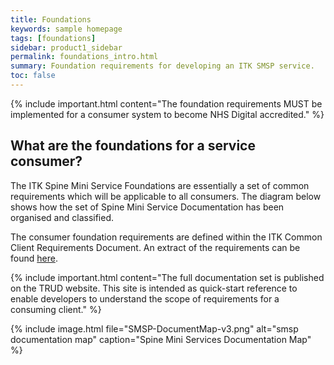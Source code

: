 ```yaml
---
title: Foundations
keywords: sample homepage
tags: [foundations]
sidebar: product1_sidebar
permalink: foundations_intro.html
summary: Foundation requirements for developing an ITK SMSP service.
toc: false
---
```

{% include important.html content="The foundation requirements MUST be implemented for a consumer system to become NHS Digital accredited." %}

## What are the foundations for a service consumer?

The ITK Spine Mini Service Foundations are essentially a set of common requirements which will be applicable to all consumers. The diagram below shows how the set of Spine Mini Service Documentation has been organised and classified.

The consumer foundation requirements are defined within the ITK Common Client Requirements Document. An extract of the requirements can be found [here](foundations_reqs.html).


{% include important.html content="The full documentation set is published on the TRUD website. This site is intended as quick-start reference to enable developers to understand the scope of requirements for a consuming client." %}


{% include image.html file="SMSP-DocumentMap-v3.png" alt="smsp documentation map" caption="Spine Mini Services Documentation Map" %}

